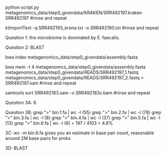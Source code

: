 python script.py metagenomics_data/step0_givendata/KRAKEN/SRR492197.kraken SRR492197 #rinse and repeat

ktImportText -q SRR492193_krona.txt -o SRR492190.txt #rinse and repeat

Question 1: the microbiome is dominated by E. faecalis.

Question 2: BLAST

bwa index metagenomics_data/step0_givendata/assembly.fasta

bwa mem -t 4 metagenomics_data/step0_givendata/assembly.fasta metagenomics_data/step0_givendata/READS/SRR492197_1.fastq metagenomics_data/step0_givendata/READS/SRR492197_2.fastq > SRR492197.sam #rinse and repeat

samtools sort SRR492183.sam -o SRR492183s.bam #rinse and repeat

Question 3A: 6

Question 3B: 
grep ">" bin.1.fa | wc -l (55)
grep ">" bin.2.fa | wc -l (78)
grep ">" bin.3.fa | wc -l (8)
grep ">" bin.4.fa | wc -l (37)
grep ">" bin.5.fa | wc -l (13)
grep ">" bin.6.fa | wc -l (6)
							= 197 / 4103 = 4.8%
							
3C: wc -m bin.6.fa gives you an estimate in base pair count, reasonable around 2M base pairs for proks

3D: BLAST






